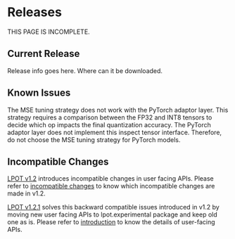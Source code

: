 Releases
========

THIS PAGE IS INCOMPLETE.

## Current Release

Release info goes here. Where can it be downloaded.

## Known Issues

The MSE tuning strategy does not work with the PyTorch adaptor layer. This strategy requires a comparison between the FP32 and INT8 tensors to decide which op impacts the final quantization accuracy. The PyTorch adaptor layer does not implement this inspect tensor interface. Therefore, do not choose the MSE tuning strategy for PyTorch models.

## Incompatible Changes

[LPOT v1.2](https://github.com/intel/lpot/tree/v1.2) introduces incompatible changes in user facing APIs. Please refer to [incompatible changes](./docs/incompatible_changes.md) to know which incompatible changes are made in v1.2.

[LPOT v1.2.1](https://github.com/intel/lpot/tree/v1.2.1) solves this backward compatible issues introduced in v1.2 by moving new user facing APIs to lpot.experimental package and keep old one as is. Please refer to [introduction](./docs/introduction.md) to know the details of user-facing APIs.


